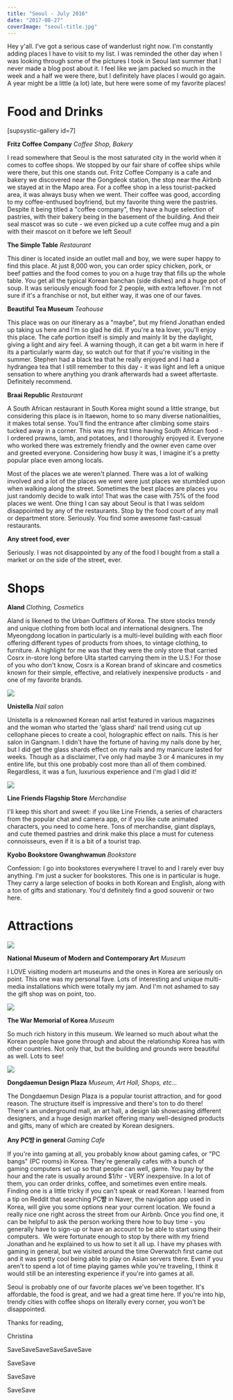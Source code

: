 ```yaml
---
title: "Seoul - July 2016"
date: "2017-08-27"
coverImage: "seoul-title.jpg"
---
```


Hey y'all. I've got a serious case of wanderlust right now. I'm constantly adding places I have to visit to my list. I was reminded the other day when I was looking through some of the pictures I took in Seoul last summer that I never made a blog post about it. I feel like we jam packed so much in the week and a half we were there, but I definitely have places I would go again. A year might be a little (a lot) late, but here were some of my favorite places!

# Food and Drinks

\[supsystic-gallery id=7\]

**Fritz Coffee Company** _Coffee Shop, Bakery_

I read somewhere that Seoul is the most saturated city in the world when it comes to coffee shops. We stopped by our fair share of coffee ships while were there, but this one stands out. Fritz Coffee Company is a cafe and bakery we discovered near the Gongdeok station, the stop near the Airbnb we stayed at in the Mapo area. For a coffee shop in a less tourist-packed area, it was always busy when we went. Their coffee was good, according to my coffee-enthused boyfriend, but my favorite thing were the pastries. Despite it being titled a "coffee company", they have a huge selection of pastries, with their bakery being in the basement of the building. And their seal mascot was so cute - we even picked up a cute coffee mug and a pin with their mascot on it before we left Seoul!

**The Simple Table** _Restaurant_

This diner is located inside an outlet mall and boy, we were super happy to find this place. At just 8,000 won, you can order spicy chicken, pork, or beef patties and the food comes to you on a huge tray that fills up the whole table. You get all the typical Korean banchan (side dishes) and a huge pot of soup. It was seriously enough food for 2 people, with extra leftover. I'm not sure if it's a franchise or not, but either way, it was one of our faves.

**Beautiful Tea Museum** _Teahouse_

This place was on our itinerary as a "maybe", but my friend Jonathan ended up taking us here and I'm so glad he did. If you're a tea lover, you'll enjoy this place. The cafe portion itself is simply and mainly lit by the daylight, giving a light and airy feel. A warning though, it can get a bit warm in here if its a particularly warm day, so watch out for that if you're visiting in the summer. Stephen had a black tea that he really enjoyed and I had a hydrangea tea that I still remember to this day - it was light and left a unique sensation to where anything you drank afterwards had a sweet aftertaste. Definitely recommend.

**Braai Republic** _Restaurant_

A South African restaurant in South Korea might sound a little strange, but considering this place is in Itaewon, home to so many diverse nationalities, it makes total sense. You'll find the entrance after climbing some stairs tucked away in a corner. This was my first time having South African food - I ordered prawns, lamb, and potatoes, and I thoroughly enjoyed it. Everyone who worked there was extremely friendly and the owner even came over and greeted everyone. Considering how busy it was, I imagine it's a pretty popular place even among locals.

Most of the places we ate weren't planned. There was a lot of walking involved and a lot of the places we went were just places we stumbled upon when walking along the street. Sometimes the best places are places you just randomly decide to walk into! That was the case with 75% of the food places we went. One thing I can say about Seoul is that I was seldom disappointed by any of the restaurants. Stop by the food court of any mall or department store. Seriously. You find some awesome fast-casual restaurants.

**Any street food, ever**

Seriously. I was not disappointed by any of the food I bought from a stall a market or on the side of the street, ever.

# Shops

**Aland** _Clothing, Cosmetics_

Aland is likened to the Urban Outfitters of Korea. The store stocks trendy and unique clothing from both local and international designers. The Myeongdong location in particularly is a multi-level building with each floor offering different types of products from shoes, to vintage clothing, to furniture. A highlight for me was that they were the only store that carried Cosrx in-store long before Ulta started carrying them in the U.S.! For those of you who don't know, Cosrx is a Korean brand of skincare and cosmetics known for their simple, effective, and relatively inexpensive products - and one of my favorite brands.

![](images/IMG_4599-1024x683.jpg)

**Unistella** _Nail salon_

Unistella is a reknowned Korean nail artist featured in various magazines and the woman who started the 'glass shard' nail trend using cut up cellophane pieces to create a cool, holographic effect on nails. This is her salon in Gangnam. I didn't have the fortune of having my nails done by her, but I did get the glass shards effect on my nails and my manicure lasted for weeks. Though as a disclaimer, I've only had maybe 3 or 4 manicures in my entire life, but this one probably cost more than all of them combined. Regardless, it was a fun, luxurious experience and I'm glad I did it!

![](images/IMG_4143-1-768x1024.jpg)

**Line Friends Flagship Store** _Merchandise_

I'll keep this short and sweet: if you like Line Friends, a series of characters from the popular chat and camera app, or if you like cute animated characters, you need to come here. Tons of merchandise, giant displays, and cute themed pastries and drink make this place a must for cuteness connoisseurs, even if it is a bit of a tourist trap.

**Kyobo Bookstore Gwanghwamun** _Bookstore_

Confession: I go into bookstores everywhere I travel to and I rarely ever buy anything. I'm just a sucker for bookstores. This one is in particular is huge. They carry a large selection of books in both Korean and English, along with a ton of gifts and stationary. You'd definitely find a good souvenir or two here.

# Attractions

![](images/IMG_4245-1024x768.jpg)

**National Museum of Modern and Contemporary Art** _Museum_

I LOVE visiting modern art museums and the ones in Korea are seriously on point. This one was my personal fave. Lots of interesting and unique multi-media installations which were totally my jam. And I'm not ashamed to say the gift shop was on point, too.

![](images/IMG_4098-1024x768.jpg)

**The War Memorial of Korea** _Museum_

So much rich history in this museum. We learned so much about what the Korean people have gone through and about the relationship Korea has with other countries. Not only that, but the building and grounds were beautiful as well. Lots to see!

![](images/IMG_4284-1-1024x768.jpg)

**Dongdaemun Design Plaza** _Museum, Art Hall, Shops, etc..._

The Dongdaemun Design Plaza is a popular tourist attraction, and for good reason. The structure itself is impressive and there's ton to do there! There's an underground mall, an art hall, a design lab showcasing different designers, and a huge design market offering many well-designed products and gifts, many of which are created by Korean designers.

**Any PC방 in general** _Gaming Cafe_

If you're into gaming at all, you probably know about gaming cafes, or "PC bangs" (PC rooms) in Korea. They're generally cafes with a bunch of gaming computers set up so that people can well, game. You pay by the hour and the rate is usually around $1/hr - VERY inexpensive. In a lot of them, you can order drinks, coffee, and sometimes even entire meals. Finding one is a little tricky if you can't speak or read Korean. I learned from a tip on Reddit that searching PC**방** in Naver, the navigation app used in Korea, will give you some options near your current location. We found a really nice one right across the street from our Airbnb. Once you find one, it can be helpful to ask the person working there how to buy time - you generally have to sign-up or have an account to be able to start using their computers.  We were fortunate enough to stop by there with my friend Jonathan and he explained to us how to set it all up. I have my phases with gaming in general, but we visited around the time Overwatch first came out and it was pretty cool being able to play on Asian servers there. Even if you aren't to spend a lot of time playing games while you're traveling, I think it would still be an interesting experience if you're into games at all.

Seoul is probably one of our favorite places we've been together. It's affordable, the food is great, and we had a great time here. If you're into hip, trendy cities with coffee shops on literally every corner, you won't be disappointed.

Thanks for reading,

Christina

SaveSaveSaveSaveSaveSave

SaveSave

SaveSave

SaveSave
